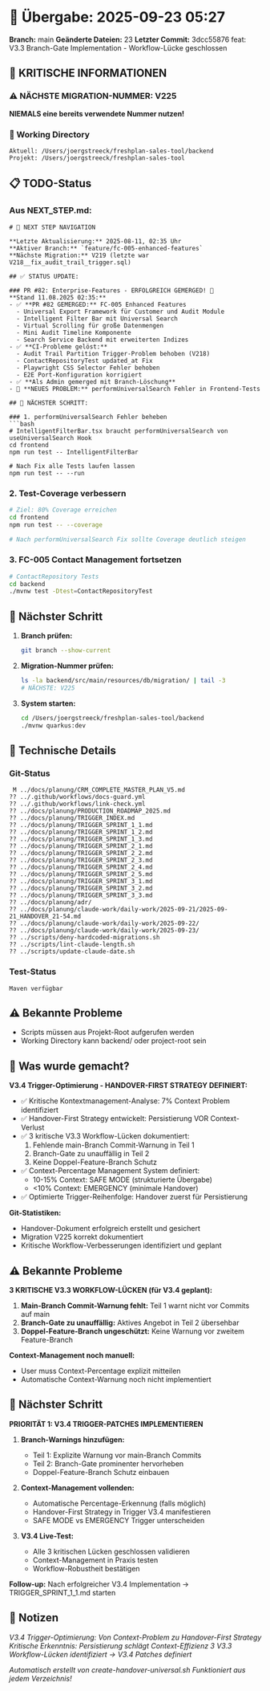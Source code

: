 # 🤝 Übergabe: 2025-09-23 05:27
**Branch:** main
**Geänderte Dateien:** 23
**Letzter Commit:** 3dcc55876 feat: V3.3 Branch-Gate Implementation - Workflow-Lücke geschlossen

## 🚨 KRITISCHE INFORMATIONEN

### ⚠️ NÄCHSTE MIGRATION-NUMMER: V225
**NIEMALS eine bereits verwendete Nummer nutzen!**

### 📍 Working Directory
```
Aktuell: /Users/joergstreeck/freshplan-sales-tool/backend
Projekt: /Users/joergstreeck/freshplan-sales-tool
```

## 📋 TODO-Status

### Aus NEXT_STEP.md:
```
# 🧭 NEXT STEP NAVIGATION

**Letzte Aktualisierung:** 2025-08-11, 02:35 Uhr  
**Aktiver Branch:** `feature/fc-005-enhanced-features`
**Nächste Migration:** V219 (letzte war V218__fix_audit_trail_trigger.sql)

## ✅ STATUS UPDATE:

### PR #82: Enterprise-Features - ERFOLGREICH GEMERGED! 🎉
**Stand 11.08.2025 02:35:**
- ✅ **PR #82 GEMERGED:** FC-005 Enhanced Features
  - Universal Export Framework für Customer und Audit Module
  - Intelligent Filter Bar mit Universal Search
  - Virtual Scrolling für große Datenmengen
  - Mini Audit Timeline Komponente
  - Search Service Backend mit erweiterten Indizes
- ✅ **CI-Probleme gelöst:**
  - Audit Trail Partition Trigger-Problem behoben (V218)
  - ContactRepositoryTest updated_at Fix
  - Playwright CSS Selector Fehler behoben
  - E2E Port-Konfiguration korrigiert
- ✅ **Als Admin gemerged mit Branch-Löschung**
- 🔴 **NEUES PROBLEM:** performUniversalSearch Fehler in Frontend-Tests

## 🎯 NÄCHSTER SCHRITT:

### 1. performUniversalSearch Fehler beheben
```bash
# IntelligentFilterBar.tsx braucht performUniversalSearch von useUniversalSearch Hook
cd frontend
npm run test -- IntelligentFilterBar

# Nach Fix alle Tests laufen lassen
npm run test -- --run
```

### 2. Test-Coverage verbessern
```bash
# Ziel: 80% Coverage erreichen
cd frontend
npm run test -- --coverage

# Nach performUniversalSearch Fix sollte Coverage deutlich steigen
```

### 3. FC-005 Contact Management fortsetzen
```bash
# ContactRepository Tests
cd backend
./mvnw test -Dtest=ContactRepositoryTest
```

## 🎯 Nächster Schritt

1. **Branch prüfen:**
   ```bash
   git branch --show-current
   ```

2. **Migration-Nummer prüfen:**
   ```bash
   ls -la backend/src/main/resources/db/migration/ | tail -3
   # NÄCHSTE: V225
   ```

3. **System starten:**
   ```bash
   cd /Users/joergstreeck/freshplan-sales-tool/backend
   ./mvnw quarkus:dev
   ```

## 🔧 Technische Details

### Git-Status
```
 M ../docs/planung/CRM_COMPLETE_MASTER_PLAN_V5.md
?? ../.github/workflows/docs-guard.yml
?? ../.github/workflows/link-check.yml
?? ../docs/planung/PRODUCTION_ROADMAP_2025.md
?? ../docs/planung/TRIGGER_INDEX.md
?? ../docs/planung/TRIGGER_SPRINT_1_1.md
?? ../docs/planung/TRIGGER_SPRINT_1_2.md
?? ../docs/planung/TRIGGER_SPRINT_1_3.md
?? ../docs/planung/TRIGGER_SPRINT_2_1.md
?? ../docs/planung/TRIGGER_SPRINT_2_2.md
?? ../docs/planung/TRIGGER_SPRINT_2_3.md
?? ../docs/planung/TRIGGER_SPRINT_2_4.md
?? ../docs/planung/TRIGGER_SPRINT_2_5.md
?? ../docs/planung/TRIGGER_SPRINT_3_1.md
?? ../docs/planung/TRIGGER_SPRINT_3_2.md
?? ../docs/planung/TRIGGER_SPRINT_3_3.md
?? ../docs/planung/adr/
?? ../docs/planung/claude-work/daily-work/2025-09-21/2025-09-21_HANDOVER_21-54.md
?? ../docs/planung/claude-work/daily-work/2025-09-22/
?? ../docs/planung/claude-work/daily-work/2025-09-23/
?? ../scripts/deny-hardcoded-migrations.sh
?? ../scripts/lint-claude-length.sh
?? ../scripts/update-claude-date.sh
```

### Test-Status
```
Maven verfügbar
```

## ⚠️ Bekannte Probleme

- Scripts müssen aus Projekt-Root aufgerufen werden
- Working Directory kann backend/ oder project-root sein

## 📝 Was wurde gemacht?

**V3.4 Trigger-Optimierung - HANDOVER-FIRST STRATEGY DEFINIERT:**
- ✅ Kritische Kontextmanagement-Analyse: 7% Context Problem identifiziert
- ✅ Handover-First Strategy entwickelt: Persistierung VOR Context-Verlust
- ✅ 3 kritische V3.3 Workflow-Lücken dokumentiert:
  1. Fehlende main-Branch Commit-Warnung in Teil 1
  2. Branch-Gate zu unauffällig in Teil 2
  3. Keine Doppel-Feature-Branch Schutz
- ✅ Context-Percentage Management System definiert:
  - 10-15% Context: SAFE MODE (strukturierte Übergabe)
  - <10% Context: EMERGENCY (minimale Handover)
- ✅ Optimierte Trigger-Reihenfolge: Handover zuerst für Persistierung

**Git-Statistiken:**
- Handover-Dokument erfolgreich erstellt und gesichert
- Migration V225 korrekt dokumentiert
- Kritische Workflow-Verbesserungen identifiziert und geplant

## ⚠️ Bekannte Probleme

**3 KRITISCHE V3.3 WORKFLOW-LÜCKEN (für V3.4 geplant):**
1. **Main-Branch Commit-Warnung fehlt:** Teil 1 warnt nicht vor Commits auf main
2. **Branch-Gate zu unauffällig:** Aktives Angebot in Teil 2 übersehbar
3. **Doppel-Feature-Branch ungeschützt:** Keine Warnung vor zweitem Feature-Branch

**Context-Management noch manuell:**
- User muss Context-Percentage explizit mitteilen
- Automatische Context-Warnung noch nicht implementiert

## 🎯 Nächster Schritt

**PRIORITÄT 1: V3.4 TRIGGER-PATCHES IMPLEMENTIEREN**
1. **Branch-Warnings hinzufügen:**
   - Teil 1: Explizite Warnung vor main-Branch Commits
   - Teil 2: Branch-Gate prominenter hervorheben
   - Doppel-Feature-Branch Schutz einbauen

2. **Context-Management vollenden:**
   - Automatische Percentage-Erkennung (falls möglich)
   - Handover-First Strategy in Trigger V3.4 manifestieren
   - SAFE MODE vs EMERGENCY Trigger unterscheiden

3. **V3.4 Live-Test:**
   - Alle 3 kritischen Lücken geschlossen validieren
   - Context-Management in Praxis testen
   - Workflow-Robustheit bestätigen

**Follow-up:** Nach erfolgreicher V3.4 Implementation → TRIGGER_SPRINT_1_1.md starten

## 📝 Notizen

_V3.4 Trigger-Optimierung: Von Context-Problem zu Handover-First Strategy_
_Kritische Erkenntnis: Persistierung schlägt Context-Effizienz_
_3 V3.3 Workflow-Lücken identifiziert → V3.4 Patches definiert_

_Automatisch erstellt von create-handover-universal.sh_
_Funktioniert aus jedem Verzeichnis!_
